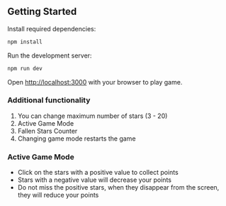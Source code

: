## Getting Started

Install required dependencies:

```bash
npm install
```

Run the development server:

```bash
npm run dev
```

Open [http://localhost:3000](http://localhost:3000) with your browser to play game.

### Additional functionality

1. You can change maximum number of stars (3 - 20)
2. Active Game Mode
3. Fallen Stars Counter
4. Changing game mode restarts the game

### Active Game Mode

* Click on the stars with a positive value to collect points
* Stars with a negative value will decrease your points
* Do not miss the positive stars, when they disappear from the screen, they will reduce your points
